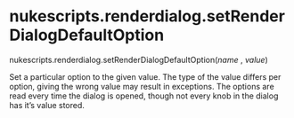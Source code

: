 # nukescripts.renderdialog.setRenderDialogDefaultOption
nukescripts.renderdialog.setRenderDialogDefaultOption(_name_ , _value_)

Set a particular option to the given value. The type of the value differs per option, giving the wrong value may result in exceptions. The options are read every time the dialog is opened, though not every knob in the dialog has it’s value stored.